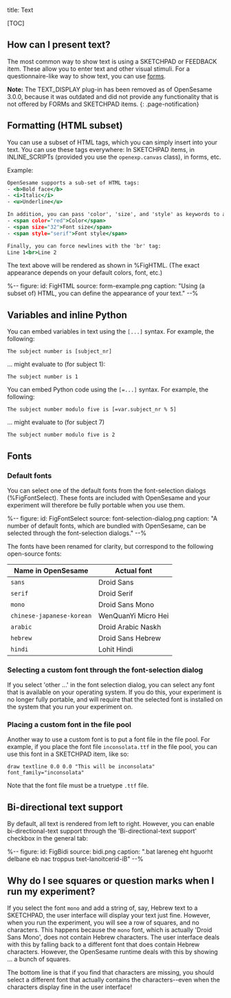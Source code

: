 title: Text

[TOC]

## How can I present text?

The most common way to show text is using a SKETCHPAD or FEEDBACK item. These allow you to enter text and other visual stimuli. For a questionnaire-like way to show text, you can use [forms](%link:manual/forms/about%).

__Note:__ The TEXT_DISPLAY plug-in has been removed as of OpenSesame 3.0.0, because it was outdated and did not provide any functionality that is not offered by FORMs and SKETCHPAD items.
{: .page-notification}

## Formatting (HTML subset)

You can use a subset of HTML tags, which you can simply insert into your text. You can use these tags everywhere: In SKETCHPAD items, in INLINE_SCRIPTs (provided you use the `openexp.canvas` class), in forms, etc.

Example:

~~~ .html
OpenSesame supports a sub-set of HTML tags:
- <b>Bold face</b>
- <i>Italic</i>
- <u>Underline</u>

In addition, you can pass 'color', 'size', and 'style' as keywords to a 'span' tag:
- <span color="red">Color</span>
- <span size="32">Font size</span>
- <span style="serif">Font style</span>

Finally, you can force newlines with the 'br' tag:
Line 1<br>Line 2
~~~

The text above will be rendered as shown in %FigHTML. (The exact appearance depends on your default colors, font, etc.)

%--
figure:
 id: FigHTML
 source: form-example.png
 caption: "Using (a subset of) HTML, you can define the appearance of your text."
--%

## Variables and inline Python

You can embed variables in text using the `[...]` syntax. For example, the following:

~~~ .python
The subject number is [subject_nr]
~~~

... might evaluate to (for subject 1):

~~~ .python
The subject number is 1
~~~

You can embed Python code using the `[=...]` syntax. For example, the following:

~~~ .python
The subject number modulo five is [=var.subject_nr % 5]
~~~

... might evaluate to (for subject 7)

~~~ .python
The subject number modulo five is 2
~~~

## Fonts

### Default fonts

You can select one of the default fonts from the font-selection dialogs (%FigFontSelect). These fonts are included with OpenSesame and your experiment will therefore be fully portable when you use them.

%--
figure:
 id: FigFontSelect
 source: font-selection-dialog.png
 caption: "A number of default fonts, which are bundled with OpenSesame, can be selected through the font-selection dialogs."
--%

The fonts have been renamed for clarity, but correspond to the following open-source fonts:

|__Name in OpenSesame__		|__Actual font__		|
|---------------------------|-----------------------|
|`sans`						|Droid Sans				|
|`serif`					|Droid Serif			|
|`mono`						|Droid Sans Mono		|
|`chinese-japanese-korean`	|WenQuanYi Micro Hei	|
|`arabic`					|Droid Arabic Naskh		|
|`hebrew`					|Droid Sans Hebrew		|
|`hindi`					|Lohit Hindi			|

### Selecting a custom font through the font-selection dialog

If you select 'other ...' in the font selection dialog, you can select any font that is available on your operating system. If you do this, your experiment is no longer fully portable, and will require that the selected font is installed on the system that you run your experiment on.

### Placing a custom font in the file pool

Another way to use a custom font is to put a font file in the file pool. For example, if you place the font file `inconsolata.ttf` in the file pool, you can use this font in a SKETCHPAD item, like so:

	draw textline 0.0 0.0 "This will be inconsolata" font_family="inconsolata"

Note that the font file must be a truetype `.ttf` file.

## Bi-directional text support

By default, all text is rendered from left to right. However, you can enable bi-directional-text support through the 'Bi-directional-text support' checkbox in the general tab:

%--
figure:
 id: FigBidi
 source: bidi.png
 caption: ".bat lareneg eht hguorht delbane eb nac troppus txet-lanoitcerid-iB"
--%

## Why do I see squares or question marks when I run my experiment?

If you select the font `mono` and add a string of, say, Hebrew text to a SKETCHPAD, the user interface will display your text just fine. However, when you run the experiment, you will see a row of squares, and no characters. This happens because the `mono` font, which is actually 'Droid Sans Mono', does not contain Hebrew characters. The user interface deals with this by falling back to a different font that does contain Hebrew characters. However, the OpenSesame runtime deals with this by showing ... a bunch of squares.

The bottom line is that if you find that characters are missing, you should select a different font that actually contains the characters--even when the characters display fine in the user interface!

